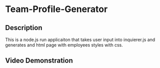 # Team-Profile-Generator
## Description
This is a node.js run applicaiton that takes user input into inquierer.js and generates and html page with employees styles with css.

## Video Demonstration
